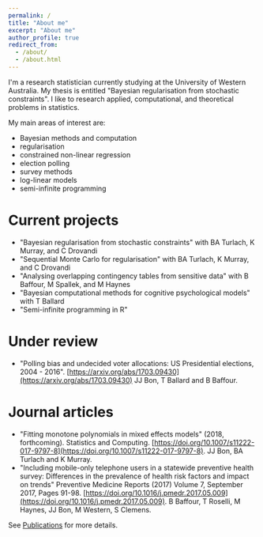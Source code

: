 ```yaml
---
permalink: /
title: "About me"
excerpt: "About me"
author_profile: true
redirect_from: 
  - /about/
  - /about.html
---
```


I'm a research statistician currently studying at the University of Western Australia. My thesis is entitled "Bayesian regularisation from stochastic constraints". I like to research applied, computational, and theoretical problems in statistics. 

My main areas of interest are:
- Bayesian methods and computation
- regularisation
- constrained non-linear regression
- election polling
- survey methods
- log-linear models
- semi-infinite programming

Current projects
=====
* "Bayesian regularisation from stochastic constraints" with BA Turlach, K Murray, and C Drovandi
* "Sequential Monte Carlo for regularisation" with BA Turlach, K Murray, and C Drovandi
* "Analysing overlapping contingency tables from sensitive data" with B Baffour, M Spallek, and M Haynes
* "Bayesian computational methods for cognitive psychological models" with T Ballard
* "Semi-infinite programming in R"

Under review
=====
* "Polling bias and undecided voter allocations: US Presidential elections, 2004 - 2016". [https://arxiv.org/abs/1703.09430](https://arxiv.org/abs/1703.09430) JJ Bon, T Ballard and B Baffour.

Journal articles
=====
* "Fitting monotone polynomials in mixed effects models" (2018, forthcoming). Statistics and Computing. [https://doi.org/10.1007/s11222-017-9797-8](https://doi.org/10.1007/s11222-017-9797-8). JJ Bon, BA Turlach and K Murray.
*  "Including mobile-only telephone users in a statewide preventive health survey: Differences in the prevalence of health risk factors and impact on trends" Preventive Medicine Reports (2017) Volume 7, September 2017, Pages 91-98. [https://doi.org/10.1016/j.pmedr.2017.05.009](https://doi.org/10.1016/j.pmedr.2017.05.009). B Baffour, T Roselli, M Haynes, JJ Bon, M Western, S Clemens.

See [Publications](https://bonstats.github.io/publications/) for more details.
